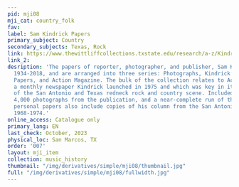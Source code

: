 ```yaml
---
pid: mji08
mji_cat: country_folk
fav: 
label: Sam Kindrick Papers
primary_subject: Country
secondary_subjects: Texas, Rock
link: https://www.thewittliffcollections.txstate.edu/research/a-z/Kindrick.html
link_2: 
desription: 'The papers of reporter, photographer, and publisher, Sam Kindrick, span
  1934-2018, and are arranged into three series: Photographs, Kindrick’s Personal
  Papers, and Action Magazine. The bulk of the collection relates to Action Magazine,
  a monthly newspaper Kindrick launched in 1975 and which was key in its documentation
  of the San Antonio and Texas redneck rock and country scene. Included are approximately
  4,000 photographs from the publication, and a near-complete run of the paper. Kindrick’s
  personal papers also include copies of his column from the San Antonio Express News,
  1968-1974.'
online_access: Catalogue only
primary_lang: EN
last_check: October, 2023
physical_loc: San Marcos, TX
order: '007'
layout: mji_item
collection: music_history
thumbnail: "/img/derivatives/simple/mji08/thumbnail.jpg"
full: "/img/derivatives/simple/mji08/fullwidth.jpg"
---
```

